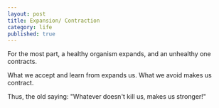 ```yaml
---
layout: post
title: Expansion/ Contraction
category: life
published: true
---
```


For the most part, 
a healthy organism expands, 
and an unhealthy one contracts.

What we accept and learn from 
expands us. 
What we avoid 
makes us contract.

Thus,
the old saying: 
"Whatever doesn't kill us, 
makes us stronger!"